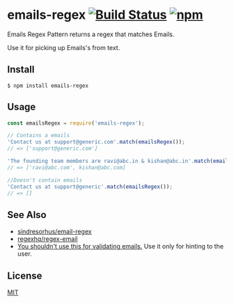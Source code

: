 # emails-regex [![Build Status](https://travis-ci.org/rajeevdesai/emails-regex.svg?branch=master)](https://travis-ci.org/rajeevdesai/emails-regex) [![npm](https://img.shields.io/npm/dt/emails-regex.svg)](https://www.npmjs.com/package/emails-regex)
Emails Regex Pattern returns a regex that matches Emails.

Use it for picking up Emails's from text.

## Install

```
$ npm install emails-regex
```

## Usage

```js
const emailsRegex = require('emails-regex');

// Contains a emails
'Contact us at support@generic.com'.match(emailsRegex());
// => ['support@generic.com']

'The founding team members are ravi@abc.in & kishan@abc.in'.match(emailsRegex());
// => ['ravi@abc.com', kishan@abc.com]

//Doesn't contain emails
'Contact us at support@generic'.match(emailsRegex());
// => []
```

## See Also
- [sindresorhus/email-regex](https://github.com/sindresorhus/email-regex)
- [regexhq/regex-email](https://github.com/regexhq/regex-email)
- [You shouldn't use this for validating emails.][davidcelis] Use it only for hinting to the user.

## License
[MIT](https://tldrlegal.com/license/mit-license)

[davidcelis]: http://davidcel.is/blog/2012/09/06/stop-validating-email-addresses-with-regex/
